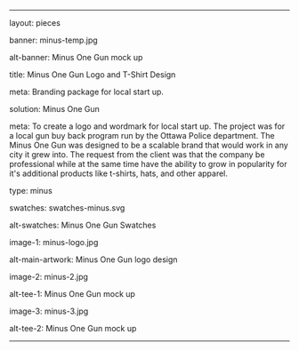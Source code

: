 ---

layout: pieces

banner: minus-temp.jpg

alt-banner: Minus One Gun mock up

title: Minus One Gun Logo and T-Shirt Design

meta: Branding package for local start up.

solution: Minus One Gun

meta: To create a logo and wordmark for local start up. The project was for a local gun buy back program run by the Ottawa Police department. The Minus One Gun was designed to be a scalable brand that would work in any city it grew into. The request from the client was that the company be professional while at the same time have the ability to grow in popularity for it's additional products like t-shirts, hats, and other apparel.  

type: minus

swatches: swatches-minus.svg

alt-swatches: Minus One Gun Swatches

image-1: minus-logo.jpg

alt-main-artwork: Minus One Gun logo design

image-2: minus-2.jpg

alt-tee-1: Minus One Gun mock up

image-3: minus-3.jpg

alt-tee-2: Minus One Gun mock up

---